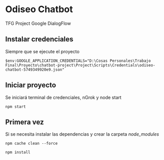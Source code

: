 # Odiseo Chatbot
TFG Project Google DialogFlow

## Instalar credenciales
Siempre que se ejecute el proyecto

````
$env:GOOGLE_APPLICATION_CREDENTIALS="D:\Cosas Personales\Trabajo Final\Proyecto\chatbot-project\Project\Scripts\Credentials\odiseo-chatbot-5749349920e9.json"
````

## Iniciar proyecto
Se iniciará terminal de credenciales, nGrok y node start

````
npm start
````

## Primera vez
Si se necesita instalar las dependencias y crear la carpeta *node_modules*

````
npm cache clean --force
````
````
npm install
````
